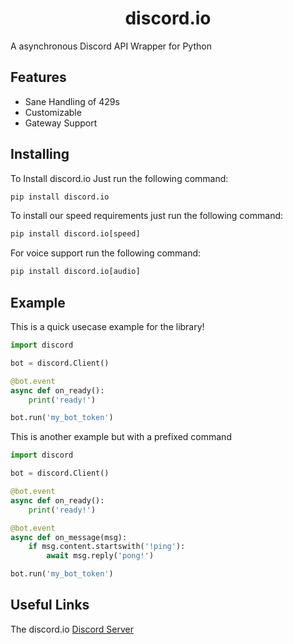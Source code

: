 <h1 align='center'>discord.io</h1>

A asynchronous Discord API Wrapper for Python

## Features

- Sane Handling of 429s
- Customizable
- Gateway Support

## Installing

To Install discord.io Just run the following command:

```py
pip install discord.io
```

To install our speed requirements just run the following command:

```py
pip install discord.io[speed]
```

For voice support run the following command:

```py
pip install discord.io[audio]
```

## Example
This is a quick usecase example for the library!

```py
import discord

bot = discord.Client()

@bot.event
async def on_ready():
    print('ready!')

bot.run('my_bot_token')
```

This is another example but with a prefixed command

```py
import discord

bot = discord.Client()

@bot.event
async def on_ready():
    print('ready!')

@bot.event
async def on_message(msg):
    if msg.content.startswith('!ping'):
        await msg.reply('pong!')

bot.run('my_bot_token')
```

## Useful Links

The discord.io [Discord Server](https://discord.gg/cvCAwntVhm)
